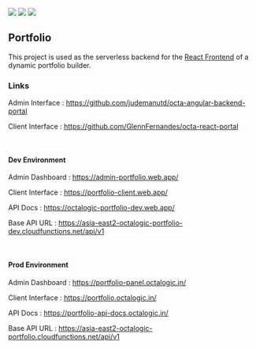 ![](https://github.com/judemanutd/octa-api-server/workflows/Build/badge.svg)
![](https://github.com/judemanutd/octa-api-server/workflows/Deployment/badge.svg)
![](https://github.com/judemanutd/octa-api-server/workflows/ReleaseDeployment/badge.svg)

## Portfolio

This project is used as the serverless backend for the [React Frontend](https://github.com/GlennFernandes/octa-react-portal) of a dynamic portfolio builder.
<br/>

### Links

Admin Interface : https://github.com/judemanutd/octa-angular-backend-portal

Client Interface : https://github.com/GlennFernandes/octa-react-portal

<br/>

#### Dev Environment

Admin Dashboard : https://admin-portfolio.web.app/

Client Interface : https://portfolio-client.web.app/

API Docs : https://octalogic-portfolio-dev.web.app/

Base API URL : https://asia-east2-octalogic-portfolio-dev.cloudfunctions.net/api/v1

<br/>

#### Prod Environment

Admin Dashboard : https://portfolio-panel.octalogic.in/

Client Interface : https://portfolio.octalogic.in/

API Docs : https://portfolio-api-docs.octalogic.in/

Base API URL : https://asia-east2-octalogic-portfolio.cloudfunctions.net/api/v1
